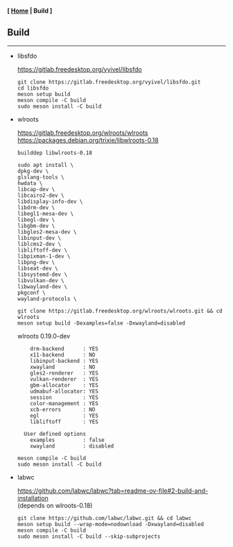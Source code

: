 <link href="../style.css" rel="stylesheet"></link>

**[ [Home](../index.html) | Build ]**

## Build

---

* libsfdo

    https://gitlab.freedesktop.org/vyivel/libsfdo  
    
    ```
    git clone https://gitlab.freedesktop.org/vyivel/libsfdo.git
    cd libsfdo
    meson setup build
    meson compile -C build
    sudo meson install -C build
    ```

* wlroots

    https://gitlab.freedesktop.org/wlroots/wlroots  
    https://packages.debian.org/trixie/libwlroots-0.18  

    ```
    builddep libwlroots-0.18

    sudo apt install \
    dpkg-dev \
    glslang-tools \
    hwdata \
    libcap-dev \
    libcairo2-dev \
    libdisplay-info-dev \
    libdrm-dev \
    libegl1-mesa-dev \
    libegl-dev \
    libgbm-dev \
    libgles2-mesa-dev \
    libinput-dev \
    liblcms2-dev \
    libliftoff-dev \
    libpixman-1-dev \
    libpng-dev \
    libseat-dev \
    libsystemd-dev \
    libvulkan-dev \
    libwayland-dev \
    pkgconf \
    wayland-protocols \
    ```

    ```
    git clone https://gitlab.freedesktop.org/wlroots/wlroots.git && cd wlroots
    meson setup build -Dexamples=false -Dxwayland=disabled
    ```

    wlroots 0.19.0-dev

    ```
        drm-backend      : YES
        x11-backend      : NO
        libinput-backend : YES
        xwayland         : NO
        gles2-renderer   : YES
        vulkan-renderer  : YES
        gbm-allocator    : YES
        udmabuf-allocator: YES
        session          : YES
        color-management : YES
        xcb-errors       : NO
        egl              : YES
        libliftoff       : YES

      User defined options
        examples         : false
        xwayland         : disabled
    ```

    ```
    meson compile -C build
    sudo meson install -C build
    ```

* labwc

    https://github.com/labwc/labwc?tab=readme-ov-file#2-build-and-installation  
    (depends on wlroots-0.18)

    ```
    git clone https://github.com/labwc/labwc.git && cd labwc
    meson setup build --wrap-mode=nodownload -Dxwayland=disabled
    meson compile -C build
    sudo meson install -C build --skip-subprojects
    ```
<br/>


